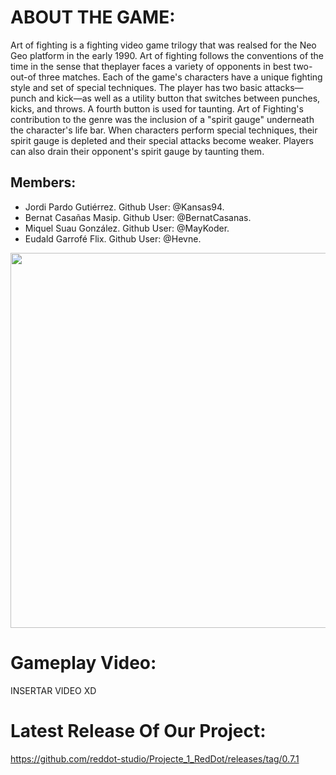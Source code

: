 # ABOUT THE GAME:

Art of fighting is a fighting video game trilogy that was realsed for 
the Neo Geo platform in the early 1990. Art of fighting follows the 
conventions of the time in the sense that theplayer faces a variety 
of opponents in best two-out-of three matches. Each of the game's 
characters have a unique fighting style and set of special techniques. 
The player has two basic attacks—punch and kick—as well as a utility 
button that switches between punches, kicks, and throws. A fourth button is
used for taunting. Art of Fighting's contribution to the genre was the 
inclusion of a "spirit gauge" underneath the character's life bar. 
When characters perform special techniques, their spirit gauge is depleted
and their special attacks become weaker. Players can also drain their 
opponent's spirit gauge by taunting them.

## Members: 
* Jordi Pardo Gutiérrez. Github User: @Kansas94. 
* Bernat Casañas Masip. Github User: @BernatCasanas.  
* Miquel Suau González. Github User: @MayKoder.
* Eudald Garrofé Flix. Github User: @Hevne. 
<img src="https://raw.githubusercontent.com/MayKoder/Projecte_1_RedDot/master/fotogrup.jpg" width=600>

# Gameplay Video:

INSERTAR VIDEO XD

# Latest Release Of Our Project:

https://github.com/reddot-studio/Projecte_1_RedDot/releases/tag/0.7.1




 
